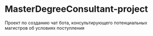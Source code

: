 # MasterDegreeConsultant-project
Проект по созданию чат бота, консультирующего потенциальных магистров об условиях поступления
